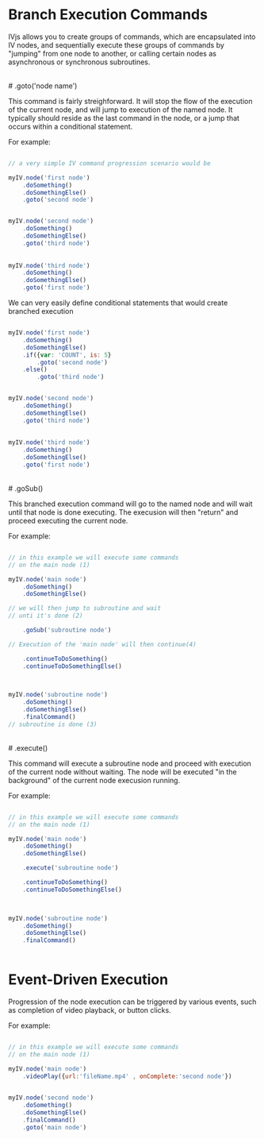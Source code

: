 # Branch Execution Commands

IVjs allows you to create groups of commands, which are encapsulated into IV nodes, and sequentially execute these groups of commands by "jumping" from one node to another, or calling certain nodes as asynchronous or synchronous subroutines. 

<br/>
# .goto('node name')

This command is fairly streighforward.  It will stop the flow of the execution of the current node, and will jump to execution of the named node.  It typically should reside as the last command in the node, or a jump that occurs within a conditional statement.

For example:

```javascript

// a very simple IV command progression scenario would be

myIV.node('first node')
    .doSomething()
    .doSomethingElse()
    .goto('second node')


myIV.node('second node')
    .doSomething()
    .doSomethingElse()
    .goto('third node')
 
 
myIV.node('third node')
    .doSomething()
    .doSomethingElse()
    .goto('first node')

```

We can very easily define conditional statements that would create branched execution

```javascript    

myIV.node('first node')
    .doSomething()
    .doSomethingElse()
    .if({var: 'COUNT', is: 5}
        .goto('second node')
    .else()
        .goto('third node')


myIV.node('second node')
    .doSomething()
    .doSomethingElse()
    .goto('third node')
 
 
myIV.node('third node')
    .doSomething()
    .doSomethingElse()
    .goto('first node')


```


<br/>
# .goSub()

This branched execution command will go to the named node and will wait until that node is done executing.   The execusion will then "return" and proceed executing the current node.

For example:

```javascript

// in this example we will execute some commands
// on the main node (1)

myIV.node('main node')
    .doSomething()
    .doSomethingElse()

// we will then jump to subroutine and wait
// unti it's done (2)  

    .goSub('subroutine node') 

// Execution of the 'main node' will then continue(4)  

    .continueToDoSomething()
    .continueToDoSomethingElse()
 


myIV.node('subroutine node')
    .doSomething()
    .doSomethingElse()
    .finalCommand() 
// subroutine is done (3)    


```

<br/>
# .execute()

This command will execute a subroutine node and proceed with execution of the current node without waiting.  The node will be executed "in the background" of the current node execusion running.

For example:

```javascript

// in this example we will execute some commands
// on the main node (1)

myIV.node('main node')
    .doSomething()
    .doSomethingElse()

    .execute('subroutine node') 

    .continueToDoSomething()
    .continueToDoSomethingElse()
 


myIV.node('subroutine node')
    .doSomething()
    .doSomethingElse()
    .finalCommand() 
  


```

# Event-Driven Execution

Progression of the node execution can be triggered by various events, such as completion of video playback, or button clicks.

For example:

```javascript

// in this example we will execute some commands
// on the main node (1)

myIV.node('main node')
    .videoPlay({url:'fileName.mp4' , onComplete:'second node'})
 

myIV.node('second node')
    .doSomething()
    .doSomethingElse()
    .finalCommand() 
    .goto('main node')
  

```
